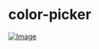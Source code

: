 # color-picker

<a href="https://rojansapkota.com.np/">
         <img alt="Image" src="https://image.thum.io/get/width/1200/https://rojangamingyt.github.io/color-picker/">
      </a>
